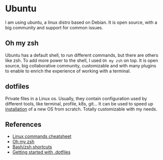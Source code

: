 # Ubuntu

I am using ubuntu, a linux distro based on Debian. It is open source, with a big
community and support for common issues.

## Oh my zsh

Ubuntu has a default shell, to run different commands, but there are others like
zsh. To add more power to the shell, I used `Oh my zsh` on top. It is open
source, big collaborative community, customizable and with many plugins to
enable to enrich the experience of working with a terminal.

## dotfiles

Private files in a Linux os. Usually, they contain configuration used by
different tools, like terminal, profile, k8s, git... It can be used to speed up
[installation](https://github.com/McLargo/installation) of a new OS from
scratch. Totally customizable with my needs.

## References

- [Linux commands cheatsheet](https://xmind.app/m/WwtB/)
- [Oh my zsh](https://ohmyz.sh/)
- [Bash/zsh shortcuts](https://dev.to/konkit/obvious-and-not-so-obvious-bash-zsh-terminal-shortcuts-3480)
- [Getting started with .dotfiles](https://medium.com/@webprolific/getting-started-with-dotfiles-43c3602fd789)
